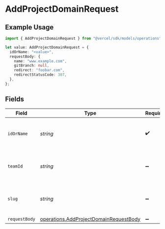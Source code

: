 # AddProjectDomainRequest

## Example Usage

```typescript
import { AddProjectDomainRequest } from "@vercel/sdk/models/operations";

let value: AddProjectDomainRequest = {
  idOrName: "<value>",
  requestBody: {
    name: "www.example.com",
    gitBranch: null,
    redirect: "foobar.com",
    redirectStatusCode: 307,
  },
};
```

## Fields

| Field                                                                                            | Type                                                                                             | Required                                                                                         | Description                                                                                      |
| ------------------------------------------------------------------------------------------------ | ------------------------------------------------------------------------------------------------ | ------------------------------------------------------------------------------------------------ | ------------------------------------------------------------------------------------------------ |
| `idOrName`                                                                                       | *string*                                                                                         | :heavy_check_mark:                                                                               | The unique project identifier or the project name                                                |
| `teamId`                                                                                         | *string*                                                                                         | :heavy_minus_sign:                                                                               | The Team identifier to perform the request on behalf of.                                         |
| `slug`                                                                                           | *string*                                                                                         | :heavy_minus_sign:                                                                               | The Team slug to perform the request on behalf of.                                               |
| `requestBody`                                                                                    | [operations.AddProjectDomainRequestBody](../../models/operations/addprojectdomainrequestbody.md) | :heavy_minus_sign:                                                                               | N/A                                                                                              |